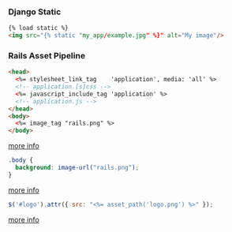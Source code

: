 ### Django Static
```html
{% load static %}
<img src="{% static "my_app/example.jpg" %}" alt="My image"/>
```


### Rails Asset Pipeline
```html
<head>
  <%= stylesheet_link_tag    'application', media: 'all' %>
  <!-- application.[s]css -->
  <%= javascript_include_tag 'application' %>
  <!-- application.js -->
</head>
<body>
  <%= image_tag "rails.png" %>
</body>
```
[more info](http://edgeguides.rubyonrails.org/asset_pipeline.html#coding-links-to-assets)
```scss
.body {
  background: image-url("rails.png");
}
```
[more info](http://edgeguides.rubyonrails.org/asset_pipeline.html#css-and-sass)
```js
$('#logo').attr({ src: "<%= asset_path('logo.png') %>" });
```
[more info](http://edgeguides.rubyonrails.org/asset_pipeline.html#javascript-coffeescript-and-erb)
